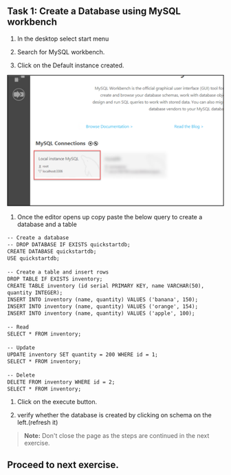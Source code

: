 ## Task 1: Create a Database using MySQL workbench

1. In the desktop select start menu

1. Search for MySQL workbench.

1.  Click on the Default instance created.

   ![](Media/workbench.png)

1. Once the editor opens up copy paste the below query to create a database and a table  

  ```
  -- Create a database
  -- DROP DATABASE IF EXISTS quickstartdb;
  CREATE DATABASE quickstartdb;
  USE quickstartdb;
  
  -- Create a table and insert rows
  DROP TABLE IF EXISTS inventory;
  CREATE TABLE inventory (id serial PRIMARY KEY, name VARCHAR(50), quantity INTEGER);
  INSERT INTO inventory (name, quantity) VALUES ('banana', 150);
  INSERT INTO inventory (name, quantity) VALUES ('orange', 154);
  INSERT INTO inventory (name, quantity) VALUES ('apple', 100);
  
  -- Read
  SELECT * FROM inventory;
  
  -- Update
  UPDATE inventory SET quantity = 200 WHERE id = 1;
  SELECT * FROM inventory;
  
  -- Delete
  DELETE FROM inventory WHERE id = 2;
  SELECT * FROM inventory;
  
  ```
1. Click on the execute button.

1. verify whether the database is created by clicking on schema on the left.(refresh it)

  >**Note:** Don't close the page as the steps are continued in the next exercise.

## Proceed to next exercise.

